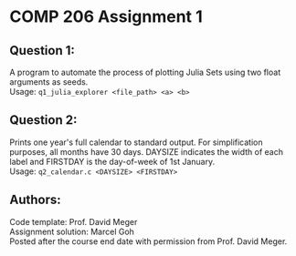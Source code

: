 # COMP 206 Assignment 1

## Question 1:
A program to automate the process of plotting Julia Sets using two float arguments as seeds.  
Usage: `q1_julia_explorer <file_path> <a> <b>` 

## Question 2: 
Prints one year's full calendar to standard output. For simplification purposes, all months have 30 days. DAYSIZE indicates the width of each label and FIRSTDAY is the day-of-week of 1st January.  
Usage: `q2_calendar.c <DAYSIZE> <FIRSTDAY>`

## Authors:  
Code template: Prof. David Meger  
Assignment solution: Marcel Goh  
Posted after the course end date with permission from Prof. David Meger.
